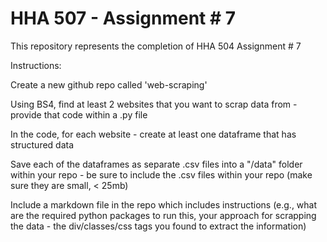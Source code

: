 # HHA 507 - Assignment # 7

This repository represents the completion of HHA 504 Assignment # 7

Instructions:

Create a new github repo called 'web-scraping' 

Using BS4, find at least 2 websites that you want to scrap data from - provide that code within a .py file  

In the code, for each website - create at least one dataframe that has structured data 

Save each of the dataframes as separate .csv files into a "/data" folder within your repo - be sure to include the .csv files within your repo (make sure they are small, < 25mb) 

Include a markdown file in the repo which includes instructions (e.g., what are the required python packages to run this, your approach for scrapping the data - the div/classes/css tags you found to extract the information)